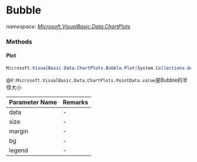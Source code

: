 ﻿# Bubble
_namespace: [Microsoft.VisualBasic.Data.ChartPlots](./index.md)_





### Methods

#### Plot
```csharp
Microsoft.VisualBasic.Data.ChartPlots.Bubble.Plot(System.Collections.Generic.IEnumerable{Microsoft.VisualBasic.Data.ChartPlots.SerialData},System.Drawing.Size,System.Drawing.Size,System.String,System.Boolean,System.Boolean,Microsoft.VisualBasic.Imaging.Drawing2D.Vector.Shapes.Border)
```
@``F:Microsoft.VisualBasic.Data.ChartPlots.PointData.value``是Bubble的半径大小

|Parameter Name|Remarks|
|--------------|-------|
|data|-|
|size|-|
|margin|-|
|bg|-|
|legend|-|



